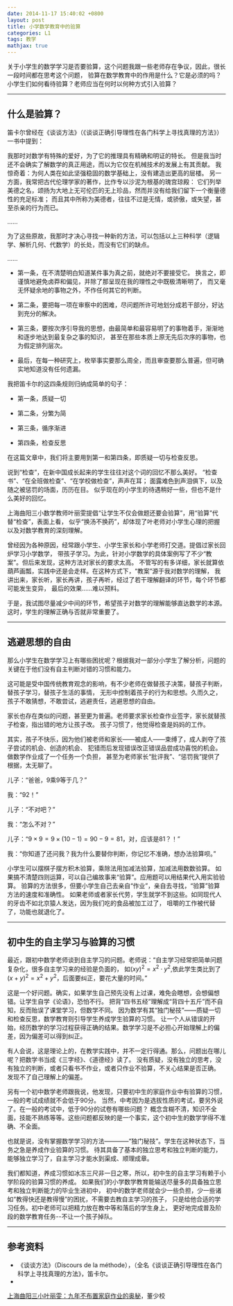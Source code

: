 ```yaml
---
date: 2014-11-17 15:40:02 +0800
layout: post
title: 小学数学教育中的验算
categories: L1
tags: 教学
mathjax: true
---
```


关于小学生的数学学习是否要验算，这个问题我跟一些老师存在争议，因此，很长一段时间都在思考这个问题，
验算在数学教育中的作用是什么？它是必须的吗？小学生们如何看待验算？老师应当在何时以何种方式引入验算？

---

## 什么是验算？

笛卡尔曾经在《谈谈方法》（《谈谈正确引导理性在各门科学上寻找真理的方法》）一书中提到：

我那时对数学有特殊的爱好，为了它的推理具有精确和明证的特长。
但是我当时还不会确实了解数学的真正用途，而以为它仅在机械技术的发展上有其贡献。
我惊奇着：为何人类在如此坚强稳固的数学基础上，没有建造出更高的层楼。
另一方面，我常把古代伦理学家的著作，比作专以沙泥为根基的瑰宫琼殿：
它们列举美德之名，颂扬为大地上无可伦匹的无上珍品，然而并没有给我们留下一个衡量德性的充足标准；
而且其中所称为美德者，往往不过是无情，或骄傲，或失望，甚至杀亲的行为而已。

……

为了这些原故，我那时才决心寻找一种新的方法，可以包括以上三种科学（逻辑学、解析几何、代数学）的长处，而没有它们的缺点。

……

*  第一条，在不清楚明白知道某件事为真之前，就绝对不要接受它。
   换言之，即谨慎地避免卤莽和偏见，并除了那呈现在我的理性之中既极清晰明了，
   而又毫无怀疑余地的事物之外，不作任何其它的判断。

*  第二条，要把每一项在审察中的困难，尽问题所许可地划分成若干部分，好达到充分的解决。

*  第三条，要按次序引导我的思想，由最简单和最容易明了的事物着手，渐渐地和逐步地达到最复杂之事的知识，
   甚至在那些本质上原无先后次序的事物，也为假定排列层次。
   
*  最后，在每一种研究上，枚举事实要那么周全，而且审查要那么普遍，但可确实地知道没有任何遗漏。

我把笛卡尔的这四条规则归纳成简单的句子：

*  第一条，质疑一切

*  第二条，分繁为简

*  第三条，循序渐进

*  第四条，检查反思

在这篇文章中，我们将主要用到第一和第四条，即质疑一切与检查反思。

说到“检查”，在新中国成长起来的学生往往对这个词的回忆不那么美好。
“检查书”、“在全班做检查”、“在学校做检查”，声声在耳；
面露难色到声泪俱下，以及随之被惩罚的场面，历历在目。
似乎现在的小学生的待遇稍好一些，但也不是什么美好的回忆。

上海曲阳三小数学教师叶丽雯提倡“让学生不仅会做题还要会验算”，用“验算”代替“检查”，表面上看，
似乎“换汤不换药”，却体现了叶老师对小学生心理的把握以及对数学教育的深刻理解。

曾经因为各种原因，经常跟小学生、小学生家长和小学老师打交道。提倡过家长回炉学习小学数学，
带孩子学习。为此，针对小学数学的具体案例写了不少“教案”。但后来发现，这种方法对家长的要求太高。
不管写的有多详细，家长就算依葫芦画瓢，实践中还是会走样。在这种方式下，“教案”源于我对数学的理解，
我讲出来，家长听，家长再讲，孩子再听，经过了若干理解翻译的环节，每个环节都可能发生变异，
最后的效果……难以预料。

于是，我试图尽量减少中间的环节，希望孩子对数学的理解能够直达数学的本源。这时，学生的理解正确与否就非常重要了。

---

## 逃避思想的自由

那么小学生在数学学习上有哪些困扰呢？根据我对一部分小学生了解分析，问题的关键在于他们没有自主判断对错的习惯和能力。

这可能是受中国传统教育观念的影响，有不少老师在做替孩子决策，替孩子判断，替孩子学习，替孩子生活的事情，
无形中控制着孩子的行为和思想。久而久之，孩子不敢猜想，不敢尝试，逃避责任，逃避思想的自由。

家长也存在类似的问题，甚至更为普遍。老师要求家长检查作业签字，家长就替孩子检查，指出错的地方让孩子改。
孩子习惯了，他觉得检查是妈妈的工作。

其实，孩子不快乐，因为他们被老师和家长——被成人——束缚了，成人剥夺了孩子尝试的机会、创造的机会、
犯错而后发现错误改正错误品尝成功喜悦的机会。做数学作业成了一个任务一个负担，
甚至为老师家长“批评我”、“惩罚我”提供了根据，太无聊了。

儿子：“爸爸，9乘9等于几？”

我：“92！”

儿子：“不对吧？”

我：“怎么不对？”

儿子：“$9\times 9=9 \times (10-1)=90-9=81$，对，应该是81？！”

我：“你知道了还问我？我为什么要替你判断，你记忆不准确，想办法验算呗。”

小学生可以摆棋子摆方积木验算，乘除法用加减法验算，加减法用数数验算。
如果搞不清楚四则运算，可以自己编故事来“验算”。应用题可以用结果代入用实验验算。
验算的方法很多，但要小学生自己去亲自“作业”，亲自去寻找，“验算”验算方法的速度和准确性。
如果老师或者家长代劳，学生就学不到这些。如同现代人的牙齿不如北京猿人发达，因为我们吃的食品被加工过了，
咀嚼的工作被代替了，功能也就退化了。

---

## 初中生的自主学习与验算的习惯

最近，跟初中数学老师谈到自主学习的问题。老师说：“自主学习经常把简单问题复杂化，很多自主学习来的经验是负面的，
如$(xy)^2=x^2\cdot y^2$,依此学生类比到了$(x+y)^2=x^2+y^2$，后面要纠正，要花大量的时间。”

这是一个好问题。确实，如果学生自己预先没有上过课，难免会瞎想，会想偏想错。让学生自学《论语》，恐怕不行。
把背“四书五经”理解成“背四十五斤”而不自知，反而贻误了课堂学习，但数学不同。
因为数学有其“独门秘技”——质疑一切和检查反思，数学教育则引导学生养成学生验算的习惯。
让一个人从错误的开始，经历数学的学习过程获得正确的结果。数学学习是不必担心开始理解上的偏差，因为偏差可以得到纠正。

有人会说，这是理论上的，在教学实践中，并不一定行得通。那么，问题出在哪儿呢？把数学书当成《三字经》、《道德经》读了。
没有质疑，没有独立的思考，没有独立的判断，或者只看书不作业，或者只作业不验算，不关心结果是否正确。
发现不了自己理解上的偏差。

另有一个初中数学老师跟我说，他发现，只要初中生的家庭作业中有验算的习惯，一般的考试成绩就不会低于90分。
当然，中考因为是选拔性质的考试，要另外说了。在一般的考试中，低于90分的试卷有哪些问题？
概念含糊不清，知识不全面，技能不熟练等等。这些问题都反映的是一个事实，这个初中生的数学学得不准确、不全面。

也就是说，没有掌握数学学习的方法————“独门秘技”。学生在这种状态下，当务之急是养成作业验算的习惯。
待其具备了基本的独立思考和独立判断的能力，能够独立学习了，自主学习才能水到渠成、顺理成章。

我们都知道，养成习惯如冰冻三尺非一日之寒，所以，初中生的自主学习有赖于小学阶段的验算习惯的养成。
如果我们的小学数学教育能输送尽量多的具备独立思考和独立判断能力的毕业生进初中，
初中的数学老师就会少一些负担，少一些诸如“教得快还是教得慢”的困扰，不需要去教自主学习的孩子，
只是给他合适的学习任务。初中老师可以把精力放在教中等和落后的学生身上，
更好地完成普及阶段的数学教育任务--不让一个孩子掉队。

---

## 参考资料
*  《谈谈方法》（Discours de la méthode），（全名《谈谈正确引导理性在各门科学上寻找真理的方法》，笛卡尔。
*  
[上海曲阳三小叶丽雯：九年不布置家庭作业的奥秘](http://www.jyb.cn/basc/xw/201405/t20140519_582169.html)，董少校
